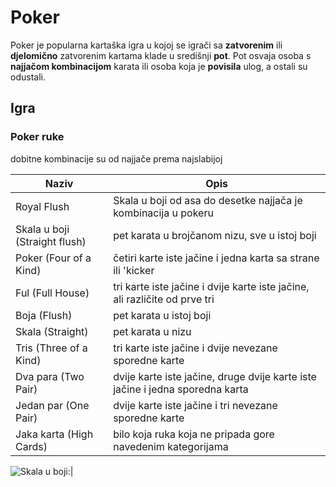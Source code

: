 # Poker

Poker je popularna kartaška igra u kojoj se igrači sa **zatvorenim** ili **djelomično** zatvorenim kartama klade u središnji **pot**. Pot osvaja osoba s **najjačom kombinacijom** karata ili osoba koja je **povisila** ulog, a ostali su odustali.

## Igra

### Poker ruke

dobitne kombinacije su od najjače prema najslabijoj

 Naziv | Opis 
------------ | -------------
 Royal Flush | Skala u boji od asa do desetke najjača je kombinacija u pokeru
 Skala u boji (Straight flush) | pet karata u brojčanom nizu, sve u istoj boji 
 Poker (Four of a Kind) | četiri karte iste jačine i jedna karta sa strane ili 'kicker
 Ful (Full House) | tri karte iste jačine i dvije karte iste jačine, ali različite od prve tri
 Boja (Flush) | pet karata u istoj boji
 Skala (Straight) | pet karata u nizu
 Tris (Three of a Kind) | tri karte iste jačine i dvije nevezane sporedne karte
 Dva para (Two Pair) | dvije karte iste jačine, druge dvije karte iste jačine i jedna sporedna karta
 Jedan par (One Pair) |  dvije karte iste jačine i tri nevezane sporedne karte
 Jaka karta (High Cards) | bilo koja ruka koja ne pripada gore navedenim kategorijama
  

![Skala u boji:](https://upload.wikimedia.org/wikipedia/commons/thumb/6/64/PokerHandRankings.png/600px-PokerHandRankings.png)|



